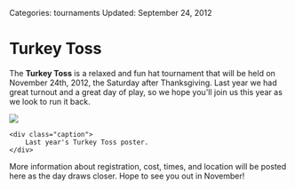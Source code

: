 Categories: tournaments
Updated: September 24, 2012

# Turkey Toss

The **Turkey Toss** is a relaxed and fun hat tournament that will be held on November 24th, 2012, the Saturday after Thanksgiving.
Last year we had great turnout and a great day of play, so we hope you'll join us this year as we look to run it back.

<!-- ~~fold~~ -->

<div class="thumbnail span3 pull-right">
    <a href="/images/turkey-toss-2012.jpg">
        <img src="/images/turkey-toss-2012.jpg">
    </a>

    <div class="caption">
        Last year's Turkey Toss poster.
    </div>
</div>

More information about registration, cost, times, and location will be posted here as the day draws closer.
Hope to see you out in November!
